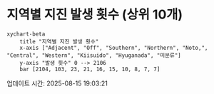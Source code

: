 # 지역별 지진 발생 횟수 (상위 10개)

```mermaid
xychart-beta
    title "지역별 지진 발생 횟수"
    x-axis ["Adjacent", "Off", "Southern", "Northern", "Noto,", "Central", "Western", "Kiisuido", "Hyuganada", "미분류"]
    y-axis "발생 횟수" 0 --> 2106
    bar [2104, 103, 23, 21, 16, 15, 10, 8, 7, 7]
```

업데이트 시간: 2025-08-15 19:03:21
